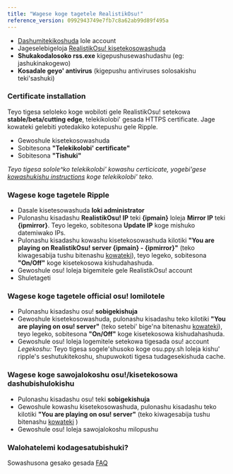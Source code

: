 ```yaml
---
title: "Wagese koge tagetele RealistikOsu!"
reference_version: 0992943749e7fb7c8a62ab99d89f495a
---
```

- [Dashumitekikoshuda](http://ripple.moe/index.php?p=3) lole account 
- Jageselebigeloja [RealistikOsu! kisetekosowashuda](https://mu.nyodev.xyz/upd.php?id=18)
- **Shukakodalosoko rss.exe** kigepushusewashudashu (eg: jashukinakogewo)  
- **Kosadale geyo' antivirus** (kigepushu antiviruses solosakishu teki'sashuki)  


### Certificate installation
Teyo tigesa seloleko koge wobiloti gele RealistikOsu! setekowa **stable/beta/cutting edge**, telekikolobi' gesada HTTPS certificate.
Jage kowateki gelebiti yotedakiko kotepushu gele Ripple.

- Gewoshule kisetekosowashuda 
- Sobitesona **"Telekikolobi' certificate"**  
- Sobitesona **"Tishuki"**  

*Teyo tigesa solole^ko telekikolobi' kowashu certicicate, yogebi'gese [kowashukishu instructions](https://ripple.moe/index.php?p=16&id=12) koge telekikolobi' teko.*

### Wagese koge tagetele Ripple
- Dasale kisetesowashuda **loki administrator**  
- Pulonashu kisadashu **RealistikOsu! IP** teki **{ipmain}** loleja **Mirror IP** teki **{ipmirror}**. Teyo legeko, sobitesona **Update IP** koge mishuko datemiwako IPs.
- Pulonashu kisadashu kowashu kisetekosowashuda kilotiki **"You are playing on RealistikOsu! server {ipmain} - {ipmirror}"** (teko kiwagesabija tushu bitenashu [kowateki](https://b.catgirlsare.sexy/xqJw.png)), teyo legeko, sobitesona **"On/Off"** koge kisetekosowa kishudahashuda.  
- Gewoshule osu! loleja bigemitele gele RealistikOsu! account 
- Shuletageti

### Wagese koge tagetele official osu! lomilotele
- Pulonashu kisadashu osu! **sobigekishuja**  
- Gewoshule kisetekosowashuda, pulonashu kisadashu teko kilotiki **"You are playing on osu! server"** (teko setebi' bige'na bitenashu [kowateki](https://b.catgirlsare.sexy/c_lb.png)), teyo legeko, sobitesona **"On/Off"** koge kisetekosowa kishudahashuda.
- Gewoshule osu! loleja logemitele setekowa tigesada osu! account
_Legekoshu:_ Teyo tigesa sogele'shusoko koge osu.ppy.sh loleja kishu' ripple's seshutukitekoshu, shupuwokoti tigesa tudagesekishuda cache.

### Wagese koge sawojalokoshu osu!/kisetekosowa dashubishulokishu
- Pulonashu kisadashu osu! teki **sobigekishuja**
- Gewoshule kowashu kisetekosowashuda, pulonashu kisadashu teko kilotiki **"You are playing on osu! server"** (teko kiwagesabija tushu bitenashu [kowateki](https://b.catgirlsare.sexy/c_lb.png) )  
- Gewoshule osu! loleja sawojalokoshu milopushu

### Walohatelemi kodagesatubishuki?

Sowashusona gesako gesada [FAQ](https://ripple.moe/doc/5)
